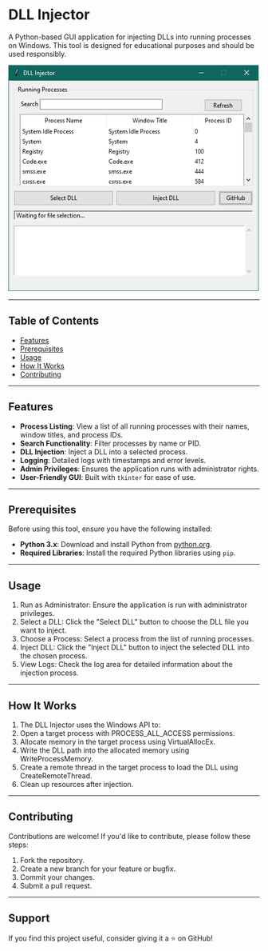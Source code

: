 # DLL Injector

A Python-based GUI application for injecting DLLs into running processes on Windows. This tool is designed for educational purposes and should be used responsibly.

![DLL Injector Screenshot](screenshot.png) <!-- Add a screenshot if available -->

---

## Table of Contents
- [Features](#features)
- [Prerequisites](#prerequisites)
- [Usage](#usage)
- [How It Works](#how-it-works)
- [Contributing](#contributing)

---

## Features
- **Process Listing**: View a list of all running processes with their names, window titles, and process IDs.
- **Search Functionality**: Filter processes by name or PID.
- **DLL Injection**: Inject a DLL into a selected process.
- **Logging**: Detailed logs with timestamps and error levels.
- **Admin Privileges**: Ensures the application runs with administrator rights.
- **User-Friendly GUI**: Built with `tkinter` for ease of use.

---

## Prerequisites
Before using this tool, ensure you have the following installed:
- **Python 3.x**: Download and install Python from [python.org](https://www.python.org/).
- **Required Libraries**: Install the required Python libraries using `pip`.

---

## Usage

1. Run as Administrator: Ensure the application is run with administrator privileges.
2. Select a DLL: Click the "Select DLL" button to choose the DLL file you want to inject.
3. Choose a Process: Select a process from the list of running processes.
4. Inject DLL: Click the "Inject DLL" button to inject the selected DLL into the chosen process.
5. View Logs: Check the log area for detailed information about the injection process.

---

## How It Works
1. The DLL Injector uses the Windows API to:
2. Open a target process with PROCESS_ALL_ACCESS permissions.
3. Allocate memory in the target process using VirtualAllocEx.
4. Write the DLL path into the allocated memory using WriteProcessMemory.
5. Create a remote thread in the target process to load the DLL using CreateRemoteThread.
6. Clean up resources after injection.

---

## Contributing
Contributions are welcome! If you'd like to contribute, please follow these steps:
1. Fork the repository.
2. Create a new branch for your feature or bugfix.
3. Commit your changes.
4. Submit a pull request.

---

## Support
If you find this project useful, consider giving it a ⭐ on GitHub!
